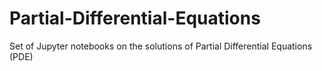 # Partial-Differential-Equations
Set of Jupyter notebooks on the solutions of Partial Differential Equations (PDE)
